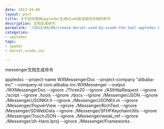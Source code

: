 ```yaml
---
date: 2013-04-06
layout: post
title: 关于如何使用appledoc生成XCode能读取的文档的命令
description: 文档生成命令
permalink: '/2013/04/06/create-docset-used-by-xcode-the-tool-appledoc.html'
categories:
- appledoc
tags:
- appdoc
- docset,xcode,ios

---
```


messenger文档生成命令

appledoc --project-name WXMessengerDoc --project-company "alibaba-inc" --company-id com.alibaba-inc.WXMessenger --output ./WXMessengerDoc --ignore ./Three20 --ignore ./ASIHttpRequest --ignore ./script --ignore ./tools --ignore ./docs --ignore ./Messenger/JSON --ignore ./Messenger/JSONKit.h --ignore ./Messenger/JSONKit.m --ignore ./Messenger/PopverView --ignore ./Messenger/RichText --ignore /Messenger/SDWebData --ignore ./Messenger/SFHFKeychainUtils --ignore ./Messenger/TouchJSON --ignore ./Messenger/weak_ref --ignore ./Messenger/zh-Hans.lproj --ignore ./Messenger/Frameworks .
